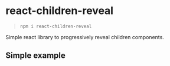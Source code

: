 # react-children-reveal

> `npm i react-children-reveal`

Simple react library to progressively reveal children components. 

## Simple example


